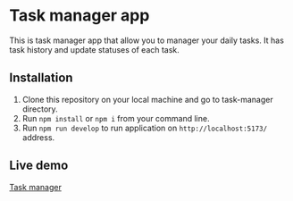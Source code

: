 # Task manager app

This is task manager app that allow you to manager your daily tasks. It has task history and update statuses of each task. 

## Installation 

1. Clone this repository on your local machine and go to task-manager directory.
1. Run <code>npm install</code> or <code>npm i</code> from your command line.
2. Run <code>npm run develop</code> to run application on <code>http://localhost:5173/</code> address.

## Live demo

   <a href="https://enchanting-dango-6bfb75.netlify.app" target="_blank">Task manager</a>
